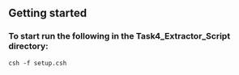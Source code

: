 

## Getting started


### To start run the following in the Task4_Extractor_Script directory:

```
csh -f setup.csh

```